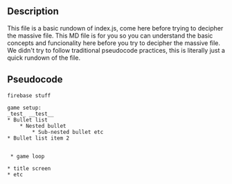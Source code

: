 ## Description
This file is a basic rundown of index.js, come here before trying to decipher the massive file. This MD file is for you so you can understand the basic concepts and funcionality here before you try to decipher the massive file. We didn't try to follow traditional pseudocode practices, this is literally just a quick rundown of the file.

## Pseudocode
```
firebase stuff

game setup:
_test_ __test__
* Bullet list
    * Nested bullet
        * Sub-nested bullet etc
* Bullet list item 2


 * game loop

* title screen
* etc



```
